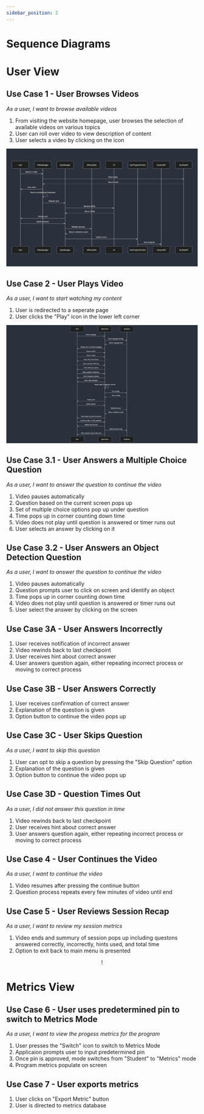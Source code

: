 ```yaml
---
sidebar_position: 2
---
```

# Sequence Diagrams
# User View
## Use Case 1 - User Browses Videos
*As a user, I want to browse available videos*
1. From visiting the website homepage, user browses the selection of available videos on various topics
2. User can roll over video to view description of content
3. User selects a video by clicking on the icon
<div align="center">

![SD1](/img/SD1.png)

</div>

## Use Case 2 - User Plays Video
*As a user, I want to start watching my content*
1. User is redirected to a seperate page
2. User clicks the "Play" icon in the lower left corner

<div align="center">

![SD2](/img/SD2.png)

</div>

## Use Case 3.1 - User Answers a Multiple Choice Question
*As a user, I want to answer the question to continue the video*
1. Video pauses automatically
2. Question based on the current screen pops up
3. Set of multiple choice options pop up under question
4. Time pops up in corner counting down time
5. Video does not play until question is answered or timer runs out
6. User selects an answer by clicking on it

<div align="center">

<!-- ![SD5](/img/SD5.png) -->

</div>

## Use Case 3.2 - User Answers an Object Detection Question
*As a user, I want to answer the question to continue the video*
1. Video pauses automatically
2. Question prompts user to click on screen and identify an object
3. Time pops up in corner counting down time
4. Video does not play until question is answered or timer runs out
5. User select the answer by clicking on the screen

## Use Case 3A - User Answers Incorrectly
1. User receives notification of incorrect answer
2. Video rewinds back to last checkpoint
3. User receives hint about correct answer
4. User answers question again, either repeating incorrect process or moving to correct process

<div align="center">

<!-- ![SD6](/img/SD6.png) -->

</div>

## Use Case 3B - User Answers Correctly
1. User receives confirmation of correct answer
2. Explanation of the question is given
3. Option button to continue the video pops up

<div align="center">
<!-- ![SD6B](/img/SD6B.png) -->

</div>

## Use Case 3C - User Skips Question
*As a user, I want to skip this question*
1. User can opt to skip a question by pressing the "Skip Question" option
2. Explanation of the question is given
3. Option button to continue the video pops up

<div align="center">

<!-- ![SD6C](/img/SD6C.png) -->

</div>

## Use Case 3D - Question Times Out
*As a user, I did not answer this question in time*
1. Video rewinds back to last checkpoint
2. User receives hint about correct answer
3. User answers question again, either repeating incorrect process or moving to correct process

<div align="center">

<!-- ![SD6D](/img/SD6D.png) -->

</div>

## Use Case 4 - User Continues the Video
*As a user, I want to continue the video*
1. Video resumes after pressing the continue button
2. Question process repeats every few minutes of video until end

<div align="center">

<!-- ![SD7](/img/SD7.png) -->

</div>

## Use Case 5 - User Reviews Session Recap 
*As a user, I want to review my session metrics*
1. Video ends and summury of session pops up including questons answered correctly, incorrectly, hints used, and total time
2. Option to exit back to main menu is presented

<div align="center">

!<!-- [SD8](/img/SD8.png) -->

</div>

# Metrics View
## Use Case 6 - User uses predetermined pin to switch to Metrics Mode
*As a user, I want to view the progess metrics for the program*
1. User presses the "Switch" icon to switch to Metrics Mode
2. Applicaion prompts user to input predetermined pin
3. Once pin is approved, mode switches from "Student" to "Metrics" mode
4. Program metrics populate on screen

<div align="center">

<!-- ![SD9](/img/SD9.png) -->

</div>

## Use Case 7 - User exports metrics
1. User clicks on "Export Metric" button
2. User is directed to metrics database